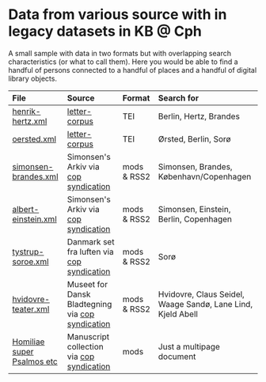 # Data from various source with in legacy datasets in  KB @ Cph

A small sample with data in two formats but with overlapping search
characteristics (or what to call them). Here you would be able to find
a handful of persons connected to a handful of places and a handful of
digital library objects.

| File | Source | Format | Search for  |
|:-----|:-------|:-------|:----------------|
|[henrik-hertz.xml](henrik-hertz.xml) | [letter-corpus](https://github.com/kb-dk/letter-corpus/tree/master/letter_books/001990301/001990301_000.xml) | TEI | Berlin, Hertz, Brandes |
|[oersted.xml](oersted.xml) |  [letter-corpus](https://github.com/kb-dk/letter-corpus/tree/master/letter_books/002053861/002053861_X00.xml) | TEI | Ørsted, Berlin, Sorø |
|[simonsen-brandes.xml](simonsen-brandes.xml) |Simonsen's Arkiv via [cop syndication](http://www5.kb.dk/cop/syndication/letters/judsam/2011/mar/dsa/subject1952/en/) | mods & RSS2 | Simonsen, Brandes, København/Copenhagen |
| [albert-einstein.xml](albert-einstein.xml) | Simonsen's Arkiv via [cop syndication](http://www5.kb.dk/cop/syndication/letters/judsam/2011/mar/dsa/object7871) | mods & RSS2 | Simonsen, Einstein, Berlin, Copenhagen |
|[tystrup-soroe.xml](tystrup-soroe.xml)| Danmark set fra luften via [cop syndication](http://www5.kb.dk/cop/syndication/images/luftfo/2011/maj/luftfoto/object322504/da/) | mods & RSS2 | Sorø |
|[ hvidovre-teater.xml]( hvidovre-teater.xml)| Museet for Dansk Bladtegning via [cop syndication](http://www5.kb.dk/cop/syndication/images/billed/2010/okt/billeder/object356751) | mods & RSS2 | Hvidovre, Claus Seidel, Waage Sandø, Lane Lind, Kjeld Abell |
|[Homiliae super Psalmos etc](homiliae-super-psalmos.xml)| Manuscript collection via [cop syndication](http://www5.kb.dk/cop/syndication/manus/vmanus/2011/dec/ha/object71279)| mods | Just a multipage document |
